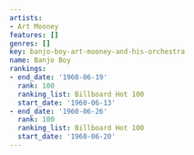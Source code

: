 ```yaml
---
artists:
- Art Mooney
features: []
genres: []
key: banjo-boy-art-mooney-and-his-orchestra
name: Banjo Boy
rankings:
- end_date: '1960-06-19'
  rank: 100
  ranking_list: Billboard Hot 100
  start_date: '1960-06-13'
- end_date: '1960-06-26'
  rank: 100
  ranking_list: Billboard Hot 100
  start_date: '1960-06-20'
---
```


